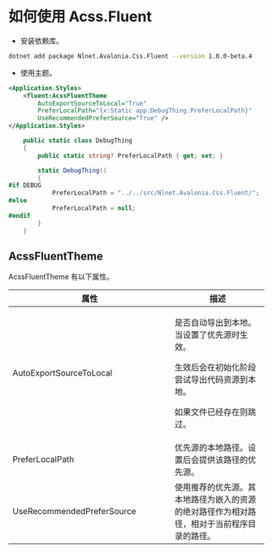 # 如何使用 Acss.Fluent

* 安装依赖库。

```bash
dotnet add package Nlnet.Avalonia.Css.Fluent --version 1.0.0-beta.4
```

* 使用主题。

```xml
<Application.Styles>
    <fluent:AcssFluentTheme 
        AutoExportSourceToLocal="True"
        PreferLocalPath="{x:Static app:DebugThing.PreferLocalPath}"
        UseRecommendedPreferSource="True" />
</Application.Styles>
```

```csharp
    public static class DebugThing
    {
        public static string? PreferLocalPath { get; set; }

        static DebugThing()
        {
#if DEBUG
            PreferLocalPath = "../../src/Nlnet.Avalonia.Css.Fluent/";
#else
            PreferLocalPath = null;
#endif
        }
    }
```

## AcssFluentTheme

AcssFluentTheme 有以下属性。

<table><thead><tr><th width="303.3333333333333">属性</th><th>描述</th></tr></thead><tbody><tr><td>AutoExportSourceToLocal</td><td><p>是否自动导出到本地。当设置了优先源时生效。</p><p>生效后会在初始化阶段尝试导出代码资源到本地。</p><p>如果文件已经存在则跳过。</p></td></tr><tr><td>PreferLocalPath</td><td>优先源的本地路径。设置后会提供该路径的优先源。</td></tr><tr><td>UseRecommendedPreferSource</td><td>使用推荐的优先源。其本地路径为嵌入的资源的绝对路径作为相对路径，相对于当前程序目录的路径。</td></tr></tbody></table>
